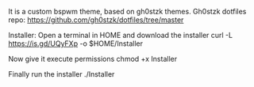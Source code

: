 It is a custom bspwm theme, based on gh0stzk themes.
Gh0stzk dotfiles repo: https://github.com/gh0stzk/dotfiles/tree/master

Installer:
Open a terminal in HOME and download the installer
  curl -L https://is.gd/UQyFXp -o $HOME/Installer

Now give it execute permissions
  chmod +x Installer
  
Finally run the installer
  ./Installer

